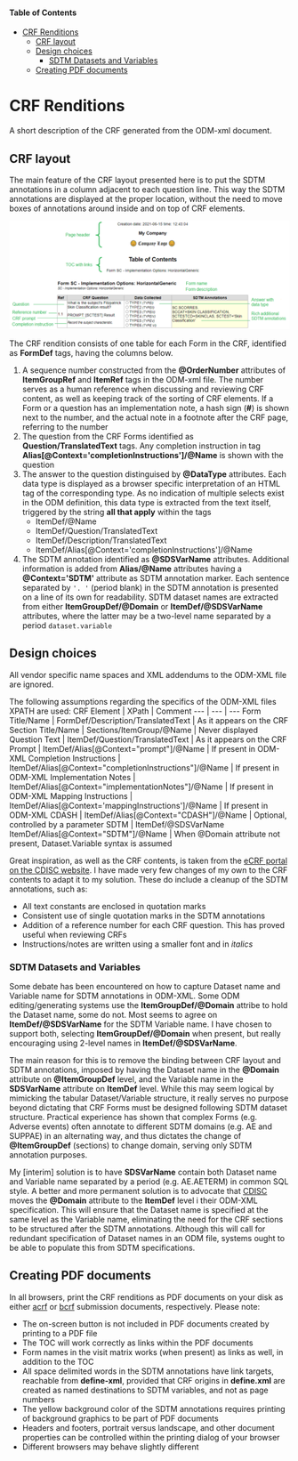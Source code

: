 #### Table of Contents
* [CRF Renditions](#CRF_Renditions)
   * [CRF layout](#CRF_layout)
   * [Design choices](#Design_choices)
      * [SDTM Datasets and Variables](#SDTM_Datasets_and_Variables)
   * [Creating PDF documents](#Creating_PDF_documents)

# CRF Renditions  <a name="CRF_Renditions"/>
A short description of the CRF generated from the ODM-xml document.

## CRF layout  <a name="CRF_layout"/>
The main feature of the CRF layout presented here is to put the SDTM annotations in a column adjacent to each question line. This way the SDTM annotations are displayed at the proper location, without the need to move boxes of annotations around inside and on top of CRF elements.

![Example CRF rendition from pure ODM-xml](images/CRF.png)

The CRF rendition consists of one table for each Form in the CRF, identified as **FormDef** tags, having the columns below.
1. A sequence number constructed from the **@OrderNumber** attributes of **ItemGroupRef** and **ItemRef** tags in the ODM-xml file. The number serves as a human reference when discussing and reviewing CRF content, as well as keeping track of the sorting of CRF elements. If a Form or a question has an implementation note, a hash sign (**#**) is shown next to the number, and the actual note in a footnote after the CRF page, referring to the number
2. The question from the CRF Forms identified as **Question/TranslatedText** tags. Any completion instruction in tag **Alias[@Context='completionInstructions']/@Name** is shown with the question
3. The answer to the question distinguised by **@DataType** attributes. Each data type is displayed as a browser specific interpretation of an HTML tag of the corresponding type. As no indication of multiple selects exist in the ODM definition, this data type is extracted from the text itself, triggered by the string **all that apply** within the tags
   * ItemDef/@Name
   * ItemDef/Question/TranslatedText
   * ItemDef/Description/TranslatedText
   * ItemDef/Alias[@Context='completionInstructions']/@Name
5. The SDTM annotation identified as **@SDSVarName** attributes. Additional information is added from **Alias/@Name** attributes having a **@Context='SDTM'** attribute as SDTM annotation marker. Each sentence separated by `'. '` (period blank) in the SDTM annotation is presented on a line of its own for readability. SDTM dataset names are extracted from either **ItemGroupDef/@Domain** or **ItemDef/@SDSVarName** attributes, where the latter may be a two-level name separated by a period `dataset.variable`

## Design choices <a name="Design_choices"/>
All vendor specific name spaces and XML addendums to the ODM-XML file are ignored.

The following assumptions regarding the specifics of the ODM-XML files XPATH are used:
CRF Element             | XPath                                                          | Comment
---                     | ---                                                            | ---
Form Title/Name         | FormDef/Description/TranslatedText                             | As it appears on the CRF
Section Title/Name      | Sections/ItemGroup/@Name                                       | Never displayed
Question Text           | ItemDef/Question/TranslatedText                                | As it appears on the CRF
Prompt                  | ItemDef/Alias[@Context="prompt"]/@Name                         | If present in ODM-XML
Completion Instructions | ItemDef/Alias[@Context="completionInstructions"]/@Name         | If present in ODM-XML
Implementation Notes    | ItemDef/Alias[@Context="implementationNotes"]/@Name            | If present in ODM-XML
Mapping Instructions    | ItemDef/Alias[@Context='mappingInstructions']/@Name            | If present in ODM-XML
CDASH                   | ItemDef/Alias[@Context="CDASH"]/@Name                          | Optional, controlled by a parameter
SDTM                    | ItemDef/@SDSVarName <br/> ItemDef/Alias[@Context="SDTM"]/@Name | When @Domain attribute not present, Dataset.Variable syntax is assumed

Great inspiration, as well as the CRF contents, is taken from the [eCRF portal on the CDISC website](https://www.cdisc.org/kb/ecrf). I have made very few changes of my own to the CRF contents to adapt it to my solution. These do include a cleanup of the SDTM annotations, such as:
* All text constants are enclosed in quotation marks
* Consistent use of single quotation marks in the SDTM annotations
* Addition of a reference number for each CRF question. This has proved useful when reviewing CRFs
* Instructions/notes are written using a smaller font and in _italics_

### SDTM Datasets and Variables <a name="SDTM_Datasets_and_Variables"/>
Some debate has been encountered on how to capture Dataset name and Variable name for SDTM annotations in ODM-XML. Some ODM editing/generating systems use the **ItemGroupDef/@Domain** attribe to hold the Dataset name, some do not. Most seems to agree on **ItemDef/@SDSVarName** for the SDTM Variable name. I have chosen to support both, selecting **ItemGroupDef/@Domain** when present, but really encouraging using 2-level names in **ItemDef/@SDSVarName**.

The main reason for this is to remove the binding between CRF layout and SDTM annotations, imposed by having the Dataset name in the **@Domain** attribute on **@ItemGroupDef** level, and the Variable name in the **SDSVarName** attribute on **ItemDef** level. While this may seem logical by mimicking the tabular Dataset/Variable structure, it really serves no purpose beyond dictating that CRF Forms must be designed following SDTM dataset structure. Practical experience has shown that complex Forms (e.g. Adverse events) often annotate to different SDTM domains (e.g. AE and SUPPAE) in an alternating way, and thus dictates the change of **@ItemGroupDef** (sections) to change domain, serving only SDTM annotation purposes.

My [interim] solution is to have **SDSVarName** contain both Dataset name and Variable name separated by a period (e.g. AE.AETERM) in common SQL style. A better and more permanent solution is to advocate that [CDISC](https://www.cdisc.org/) moves the **@Domain** attribute to the **ItemDef** level i their ODM-XML specification. This will ensure that the Dataset name is specified at the same level as the Variable name, eliminating the need for the CRF sections to be structured after the SDTM annotations. Although this will call for redundant specification of Dataset names in an ODM file, systems ought to be able to populate this from SDTM specifications.

## Creating PDF documents <a name="Creating_PDF_documents"/>
In all browsers, print the CRF renditions as PDF documents on your disk as either [acrf](/examples/acrf.pdf) or [bcrf](/examples/bcrf.pdf) submission documents, respectively. Please note:
* The on-screen button is not included in PDF documents created by printing to a PDF file
* The TOC will work correctly as links within the PDF documents
* Form names in the visit matrix works (when present) as links as well, in addition to the TOC
* All space delimited words in the SDTM annotations have link targets, reachable from **define-xml**, provided that CRF origins in **define.xml** are created as named destinations to SDTM variables, and not as page numbers
* The yellow background color of the SDTM annotations requires printing of background graphics to be part of PDF documents
* Headers and footers, portrait versus landscape, and other document properties can be controlled within the printing dialog of your browser
* Different browsers may behave slightly different
